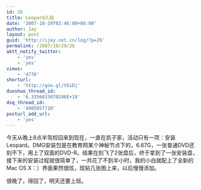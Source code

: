 ```yaml
---
id: 26
title: Leopard入驻
date: '2007-10-29T02:46:00+08:00'
author: Jay
layout: post
guid: 'http://ijay.net.cn/log/?p=26'
permalink: /2007/10/29/26
aktt_notify_twitter:
    - 'yes'
    - 'yes'
views:
    - '4776'
shorturl:
    - 'http://goo.gl/t6iDj'
duoshuo_thread_id:
    - '6.3356015870246E+18'
dsq_thread_id:
    - '4405057710'
posturl_add_url:
    - 'yes'
---
```


今天从晚上8点半驾校回来到现在，一直在凯子家，活动只有一项：安装Leopard。DMG安装包是在教育网某个神秘节点下的，6.67G，一张普通DVD还刻不下，用上了双面的DVD-R。结果在刻飞了2张盘后，终于拿到了一张安装盘，接下来的安装过程就很简单了，一共花了不到半小时，我的小白就配上了全新的Mac OS X：）界面果然很炫，现贴几张图上来，以后慢慢添加。

很晚了，得回了，明天还要上班。